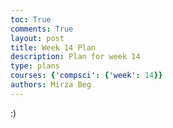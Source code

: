 ```yaml
---
toc: True
comments: True
layout: post
title: Week 14 Plan
description: Plan for week 14
type: plans
courses: {'compsci': {'week': 14}}
authors: Mirza Beg
---
```


:)
